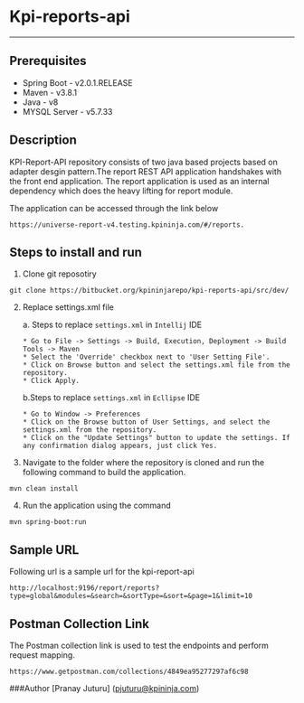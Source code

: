 # Kpi-reports-api
***
## Prerequisites
* Spring Boot - v2.0.1.RELEASE
* Maven - v3.8.1
* Java - v8
* MYSQL Server - v5.7.33

## Description

KPI-Report-API repository consists of two java based projects based on adapter desgin pattern.The report REST API application handshakes with the front end application. 
The report application is used as an internal dependency which does the heavy lifting for report module.

The application can be accessed through the link below
````
https://universe-report-v4.testing.kpininja.com/#/reports.
````

## Steps to install and run
1. Clone git reposotiry
````
git clone https://bitbucket.org/kpininjarepo/kpi-reports-api/src/dev/
````
2. Replace settings.xml file

   a. Steps to replace `settings.xml` in `Intellij` IDE
   ````
   * Go to File -> Settings -> Build, Execution, Deployment -> Build Tools -> Maven
   * Select the 'Override' checkbox next to 'User Setting File'.
   * Click on Browse button and select the settings.xml file from the repository.
   * Click Apply.

   ````
   b.Steps to replace `settings.xml` in `Ecllipse` IDE
   ````
   * Go to Window -> Preferences
   * Click on the Browse button of User Settings, and select the settings.xml from the repository.
   * Click on the "Update Settings" button to update the settings. If any confirmation dialog appears, just click Yes.
   
   ````
3. Navigate to the folder where the repository is cloned and run the following command to build the application.
````
mvn clean install
````
4. Run the application using the command
````
mvn spring-boot:run
````
## Sample URL
Following url is a sample url for the kpi-report-api
````
http://localhost:9196/report/reports?type=global&modules=&search=&sortType=&sort=&page=1&limit=10
````
## Postman Collection Link
The Postman collection link is used to test the endpoints and perform request mapping.
````
https://www.getpostman.com/collections/4849ea95277297af6c98
````

###Author
[Pranay Juturu] (pjuturu@kpininja.com)

